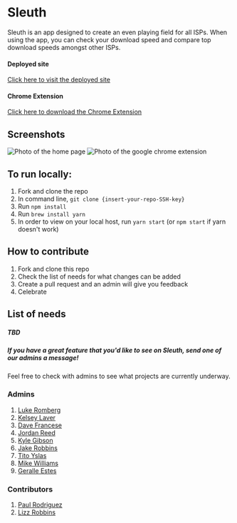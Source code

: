 # Sleuth
Sleuth is an app designed to create an even playing field for all ISPs. When using the app, you can check your download speed and compare top download speeds amongst other ISPs.
#### Deployed site
[Click here to visit the deployed site](https://speed-sleuth.firebaseapp.com)
#### Chrome Extension
[Click here to download the Chrome Extension](https://chrome.google.com/webstore/detail/sleuth/ljcgfcpjeioeodhbpjjfamlikpgmnhno/related?hl=en)

## Screenshots
![Photo of the home page](./screenshots/home.png)
![Photo of the google chrome extension](./screenshots/extension.png)

## To run locally:
1. Fork and clone the repo
2. In command line, `git clone {insert-your-repo-SSH-key}`
3. Run `npm install`
4. Run `brew install yarn`
5. In order to view on your local host, run `yarn start` (or `npm start` if yarn doesn't work)

## How to contribute
1. Fork and clone this repo
2. Check the list of needs for what changes can be added
3. Create a pull request and an admin will give you feedback
4. Celebrate

## List of needs
##### TBD

##### If you have a great feature that you'd like to see on Sleuth, send one of our admins a message!

Feel free to check with admins to see what projects are currently underway.

### Admins
1. [Luke Romberg](https://github.com/lukeromberg)
2. [Kelsey Laver](https://github.com/kalaver8)
3. [Dave Francese](https://github.com/davefrancese)
4. [Jordan Reed](https://github.com/jordanreed23)
5. [Kyle Gibson](https://github.com/kylegibson15)
6. [Jake Robbins](https://github.com/iamjakerobbins)
7. [Tito Yslas](https://github.com/tyslas)
8. [Mike Williams](https://github.com/willofmike)
9. [Geralle Estes](https://github.com/geralle)

### Contributors
1. [Paul Rodriguez](https://github.com/prdesignwork)
2. [Lizz Robbins](https://github.com/lizzrobbins)
